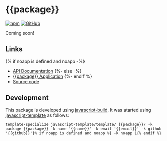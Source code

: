 # {{package}}

[![npm](https://img.shields.io/npm/v/{{package}})](https://www.npmjs.com/package/{{package}})
[![GitHub](https://img.shields.io/github/license/{{github}}/{{package}})](https://github.com/{{github}}/{{package}}/blob/main/LICENSE)

Coming soon!


## Links

{% if noapp is defined and noapp -%}
- [API Documentation](https://{{github}}.github.io/{{package}}/)
{%- else -%}
- [{{package}} Application](https://{{github}}.github.io/{{package}}/)
{%- endif %}
- [Source code](https://github.com/{{github}}/{{package}})


## Development

This package is developed using [javascript-build](https://github.com/craigahobbs/javascript-build#readme).
It was started using [javascript-template](https://github.com/craigahobbs/javascript-template#readme) as follows:

~~~
template-specialize javascript-template/template/ {{package}}/ -k package {{package}} -k name '{{name}}' -k email '{{email}}' -k github '{{github}}'{% if noapp is defined and noapp %} -k noapp 1{% endif %}
~~~
